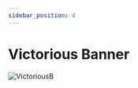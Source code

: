 ```yaml
---
sidebar_position: 4
---
```


# Victorious Banner

![VictoriousB](https://vwiki.valorserver.com/api/item/picture/victorious%20banner)
